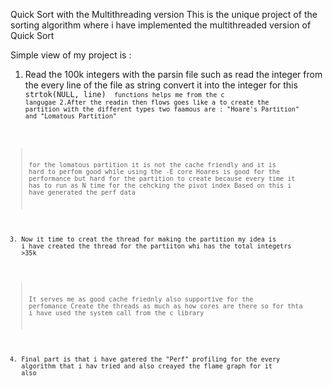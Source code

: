 Quick Sort with the Multithreading version
This is the unique project of the sorting algorithm where i have implemented the multithreaded version of Quick Sort 

Simple view of my project is : 
1. Read the 100k integers with the parsin file such as read the integer from the every line of the file as string convert it into the integer 
for this <code> strtok(NULL, line) <code> functions helps me from the c langugae
2.After the readin then flows goes like a to create the partition with the different types two faamous are : "Hoare's Partition" and "Lomatous Partition"
> for the lomatous partition it is not the cache friendly and it is hard to perfom good while using the -E core
> Hoares is good for the performance but hard for the partition to create because every time it has to run as N time for the cehcking the pivot index
> Based on this i have generated the perf data
3. Now it time to creat the thread for making the partition my idea is i have created the thread for the partiiton whi has the total integetrs >35k
> It serves me as good cache friednly also supportive for the perfomance
> Create the threads as much as how cores are there so for thta i have used the system call from the c library
4. Final part is that i have gatered the "Perf" profiling for the every algorithm that i hav tried and also creayed the flame graph for it also 
